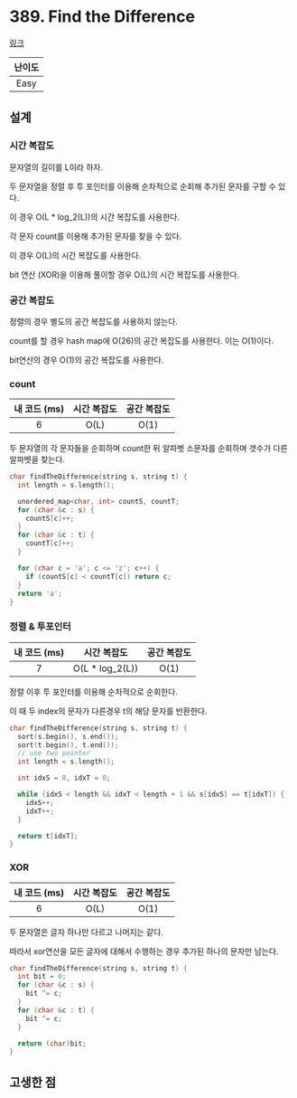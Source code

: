 # 389. Find the Difference

[링크](https://leetcode.com/problems/find-the-difference/)

| 난이도 |
| :----: |
|  Easy  |

## 설계

### 시간 복잡도

문자열의 길이를 L이라 하자.

두 문자열을 정렬 후 투 포인터를 이용해 순차적으로 순회해 추가된 문자를 구할 수 있다.

이 경우 O(L \* log_2(L))의 시간 복잡도를 사용한다.

각 문자 count를 이용해 추가된 문자를 찾을 수 있다.

이 경우 O(L)의 시간 복잡도를 사용한다.

bit 연산 (XOR)을 이용해 풀이할 경우 O(L)의 시간 복잡도를 사용한다.

### 공간 복잡도

정렬의 경우 별도의 공간 복잡도를 사용하지 않는다.

count를 할 경우 hash map에 O(26)의 공간 복잡도를 사용한다. 이는 O(1)이다.

bit연산의 경우 O(1)의 공간 복잡도를 사용한다.

### count

| 내 코드 (ms) | 시간 복잡도 | 공간 복잡도 |
| :----------: | :---------: | :---------: |
|      6       |    O(L)     |    O(1)     |

두 문자열의 각 문자들을 순회하며 count한 뒤 알파벳 소문자를 순회하며 갯수가 다른 알파벳을 찾는다.

```cpp
char findTheDifference(string s, string t) {
  int length = s.length();

  unordered_map<char, int> countS, countT;
  for (char &c : s) {
    countS[c]++;
  }
  for (char &c : t) {
    countT[c]++;
  }

  for (char c = 'a'; c <= 'z'; c++) {
    if (countS[c] < countT[c]) return c;
  }
  return 'a';
}
```

### 정렬 & 투포인터

| 내 코드 (ms) |   시간 복잡도    | 공간 복잡도 |
| :----------: | :--------------: | :---------: |
|      7       | O(L \* log_2(L)) |    O(1)     |

정렬 이후 투 포인터를 이용해 순차적으로 순회한다.

이 때 두 index의 문자가 다른경우 t의 해당 문자를 반환한다.

```cpp
char findTheDifference(string s, string t) {
  sort(s.begin(), s.end());
  sort(t.begin(), t.end());
  // use two pointer
  int length = s.length();

  int idxS = 0, idxT = 0;

  while (idxS < length && idxT < length + 1 && s[idxS] == t[idxT]) {
    idxS++;
    idxT++;
  }

  return t[idxT];
}
```

### XOR

| 내 코드 (ms) | 시간 복잡도 | 공간 복잡도 |
| :----------: | :---------: | :---------: |
|      6       |    O(L)     |    O(1)     |

두 문자열은 글자 하나만 다르고 나머지는 같다.

따라서 xor연산을 모든 글자에 대해서 수행하는 경우 추가된 하나의 문자만 남는다.

```cpp
char findTheDifference(string s, string t) {
  int bit = 0;
  for (char &c : s) {
    bit ^= c;
  }
  for (char &c : t) {
    bit ^= c;
  }

  return (char)bit;
}
```

## 고생한 점
